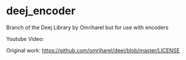 # deej_encoder
Branch of the Deej Library by Omriharel but for use with encoders

Youtube Video:

Original work: https://github.com/omriharel/deej/blob/master/LICENSE
